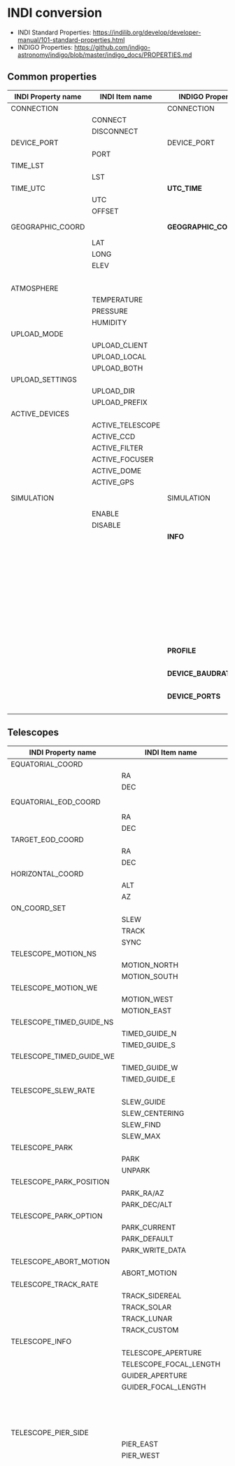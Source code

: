 # INDI conversion

* INDI Standard Properties: <https://indilib.org/develop/developer-manual/101-standard-properties.html>
* INDIGO Properties: <https://github.com/indigo-astronomy/indigo/blob/master/indigo_docs/PROPERTIES.md>

## Common properties

| INDI Property name | INDI Item name | INDIGO Property name | INDIGO Item name | Note |
| ---- | ---- | ---- | ---- | ---- |
| CONNECTION | | CONNECTION | | - |
| | CONNECT | | **CONNECTED** | CONNECT **ED** |
| | DISCONNECT | | **DISCONNECTED** | DISCONNECT **ED** |
| DEVICE_PORT | | DEVICE_PORT | | |
| | PORT | | PORT | |
| TIME_LST | | | | |
| | LST | | | |
| TIME_UTC | | **UTC_TIME** | | **rename!** |
| | UTC | | **TIME** | **rename!** |
| | OFFSET | | OFFSET | |
| GEOGRAPHIC_COORD | | **GEOGRAPHIC_COORDINATES** | | GEOGRAPHIC_COORD **INATES** |
| | LAT | | LATITUDE | LAT **ITUDE** |
| | LONG | | LONGITUDE | LONG **ITUDE** |
| | ELEV | | ELEVATION | ELEV **ATION** |
| | | | ACCURACY | **new!** |
| ATMOSPHERE | | | | |
| | TEMPERATURE | | | |
| | PRESSURE | | | |
| | HUMIDITY | | | |
| UPLOAD_MODE | | | | |
| | UPLOAD_CLIENT | | | |
| | UPLOAD_LOCAL | | | |
| | UPLOAD_BOTH | | | |
| UPLOAD_SETTINGS | | | | |
| | UPLOAD_DIR | | | |
| | UPLOAD_PREFIX | | | |
| ACTIVE_DEVICES | | | | |
| | ACTIVE_TELESCOPE | | | |
| | ACTIVE_CCD | | | |
| | ACTIVE_FILTER | | | |
| | ACTIVE_FOCUSER | | | |
| | ACTIVE_DOME | | | |
| | ACTIVE_GPS | | | |
| SIMULATION | | SIMULATION | | (INDI: not documented) |
| | ENABLE | | **ENABLED** | ENABLE **D** |
| | DISABLE | | **DISABLED** | DISABLE **D** |
| | | **INFO** | | **new!** |
| | | | DEVICE_NAME | |
| | | | DEVICE_VERSION | |
| | | | DEVICE_INTERFACE | |
| | | | FRAMEWORK_NAME | |
| | | | FRAMEWORK_VERSION | |
| | | | DEVICE_MODEL | |
| | | | DEVICE_FIRMWARE_REVISION | |
| | | | DEVICE_HARDWARE_REVISION | |
| | | | DEVICE_SERIAL_NUMBER | |
| | | **PROFILE** | | **new!** |
| | | | PROFILE_0,... | |
| | | **DEVICE_BAUDRATE** | | **new!** |
| | | | BAUDRATE | |
| | | **DEVICE_PORTS** | | **new!** |
| | | | valid serial port name | |

## Telescopes

| INDI Property name | INDI Item name | INDIGO Property name | INDIGO Item name | Note |
| ---- | ---- | ---- | ---- | ---- |
| EQUATORIAL_COORD | | **MOUNT_EQUATORIAL_COORDINATES** | | **rename!** |
| | RA | | RA | |
| | DEC | | DEC | |
| EQUATORIAL_EOD_COORD | | | | use `MOUNT_EQUATORIAL_COORDINATES` |
| | RA | | | |
| | DEC | | | |
| TARGET_EOD_COORD | | | | ? |
| | RA | | | |
| | DEC | | | |
| HORIZONTAL_COORD | | **MOUNT_HORIZONTAL_COORDINATES** | | **rename!** |
| | ALT | | ALT | |
| | AZ | | AZ | |
| ON_COORD_SET | | **MOUNT_ON_COORDINATES_SET** | | **rename!** |
| | SLEW | | SLEW | |
| | TRACK | | TRACK | |
| | SYNC | | SYNC | |
| TELESCOPE_MOTION_NS | | **MOUNT_MOTION_DEC** | | **rename!** |
| | MOTION_NORTH | | **NORTH** | remove `MOTION_` |
| | MOTION_SOUTH | | **SOUTH** | remove `MOTION_` |
| TELESCOPE_MOTION_WE | | **MOUNT_MOTION_RA** | | **rename!** |
| | MOTION_WEST | | **WEST** | remove `MOTION_` |
| | MOTION_EAST | | **EAST** | remove `MOTION_` |
| TELESCOPE_TIMED_GUIDE_NS | | **GUIDER_GUIDE_DEC** | | **rename!** |
| | TIMED_GUIDE_N | | **NORTH** | **rename!** |
| | TIMED_GUIDE_S | | **SOUTH** | **rename!** |
| TELESCOPE_TIMED_GUIDE_WE | | **GUIDER_GUID_RA** | | **rename!** |
| | TIMED_GUIDE_W | | **WEST** | **rename!** |
| | TIMED_GUIDE_E | | **EAST** | **rename!** |
| TELESCOPE_SLEW_RATE | | **MOUNT_SLEW_RATE** | | **rename!** |
| | SLEW_GUIDE | | **GUIDE** | remove `SLEW_` |
| | SLEW_CENTERING | | **CENTERING** | remove `SLEW_` |
| | SLEW_FIND | | **FIND** | remove `SLEW_` |
| | SLEW_MAX | | **MAX** | remove `SLEW_` |
| TELESCOPE_PARK | | **MOUNT_PARK** | | **rename!** |
| | PARK | | **PARKED** | PARK **ED** |
| | UNPARK | | **UNPARKED** | UNPARK **ED** |
| TELESCOPE_PARK_POSITION | | **MOUNT_PARK_POSITION** | | **rename!** |
| | PARK_RA/AZ | | **RA** | remove `PARK_` |
| | PARK_DEC/ALT | | **DEC** | remove `PARK_` |
| TELESCOPE_PARK_OPTION | | **MOUNT_PARK_SET** | | **rename!** |
| | PARK_CURRENT | | **CURRENT** | **rename!** |
| | PARK_DEFAULT | | **DEFAULT** | **rename!** |
| | PARK_WRITE_DATA | | | |
| TELESCOPE_ABORT_MOTION | | **MOUNT_ABORT_MOTION** | | **rename!** |
| | ABORT_MOTION | | ABORT_MOTION | |
| TELESCOPE_TRACK_RATE | | **MOUNT_TRACK_RATE** | | **rename!** |
| | TRACK_SIDEREAL | | **SIDEREAL** | remove `TRACK_` |
| | TRACK_SOLAR | | **SOLAR** | remove `TRACK_` |
| | TRACK_LUNAR | | **LUNAR** | remove `TRACK_` |
| | TRACK_CUSTOM | | | |
| TELESCOPE_INFO | | **MOUNT_INFO** | | **rename!** |
| | TELESCOPE_APERTURE | | | |
| | TELESCOPE_FOCAL_LENGTH | | | |
| | GUIDER_APERTURE | | | |
| | GUIDER_FOCAL_LENGTH | | | |
| | | | MODEL | **new!** |
| | | | VENDOR | **new!** |
| | | | FIRMWARE_VERSION | **new!** |
| TELESCOPE_PIER_SIDE | | **MOUNT_SIDE_OF_PIER | | **rename!** |
| | PIER_EAST | | **EAST** | remove `PIER_` |
| | PIER_WEST | | **WEST** | remove `PIER_` |
| | | **MOUNT_LST_TIME** | | **new!** |
| | | | TIME | |
| | | **MOUNT_SET_HOST_TIME** | | **new!** |
| | | | SET | |
| | | **MOUNT_TRACKING** | | **new!** |
| | | | ON | |
| | | | OFF | |
| | | **MOUNT_GUIDE_RATE** | | **new!** |
| | | | RA | |
| | | | DEC | |
| | | **MOUNT_RAW_COORDINATES** | | **new!** |
| | | | RA | |
| | | | DEC | |
| | | | | |
| | | **MOUNT_ALIGNMENT_MODE** | | **new!** |
| | | | CONTROLLER | |
| | | | SINGLE_POINT | |
| | | | NEAREST_POINT | |
| | | | MULTI_POINT | |
| | | **MOUNT_ALIGNMENT_SELECT_POINTS** | | **new!** |
| | | | point id | |
| | | **MOUNT_ALIGNMENT_DELETE_POINTS_PROPERTY** | | **new!** |
| | | | point id | |
| | | **MOUNT_EPOCH** | | **new!** |
| | | | EPOCH | |
| | | **MOUNT_PEC** | | **new!** |
| | | | ENABLED | |
| | | | DISABLED | |
| | | **MOUNT_PEC_TRAINING** | | **new!** |
| | | | STARTED | |
| | | | STOPPED | |
| | | **GUIDER_RATE** | | **new!** |
| | | | RATE | |
| | | | DEC_RATE | |

## CCDs

| INDI Property name | INDI Item name | INDIGO Property name | INDIGO Item name | Note |
| ---- | ---- | ---- | ---- | ---- |
| CCD_EXPOSURE | | CCD_EXPOSURE | | |
| | CCD_EXPOSURE_VALUE | | **EXPOSURE** | **rename!** |
| CCD_ABORT_EXPOSURE | | CCD_ABORT_EXPOSURE | | |
| | ABORT | | **ABORT_EXPOSURE** | **rename!** |
| CCD_FRAME | | CCD_FRAME | | |
| | X | | **LEFT** | **rename!** |
| | Y | | **TOP** | **rename!** |
| | WIDTH | | WIDTH | |
| | HEIGHT | | HEIGHT | |
| | | | **BITS_PER_PIXEL** | **new!** |
| CCD_TEMPERATURE | | CCD_TEMPERATURE | | |
| | CCD_TEMPERATURE_VALUE | | **TEMPERATURE** | **rename!** |
| CCD_COOLER | | CCD_COOLER | | |
| | COOLER_ON | | **ON** | remove `COOLER_` |
| | COOLER_OFF | | **OFF** | remove `COOLER_` |
| CCD_COOLER_POWER | | CCD_COOLER_POWER | | |
| | CCD_COOLER_VALUE | | **POWER** | **rename!** |
| CCD_FRAME_TYPE | | CCD_FRAME_TYPE_PROPERTY | | |
| | FRAME_LIGHT | | **LIGHT** | remove `FRAME_` |
| | FRAME_BIAS | | **BIAS** | remove `FRAME_` |
| | FRAME_DARK | | **DARK** | remove `FRAME_` |
| | FRAME_FLAT | | **FLAT** | remove `FRAME_` |
| CCD_BINNING | | **CCD_BIN** | | **rename!** |
| | HOR_BIN | | **HORIZONTAL** | **rename!** |
| | VER_BIN | | **VERTICAL** | **rename!** |
| CCD_COMPRESSION | | **CCD_IMAGE_FORMAT** | | **rename!** |
| | CCD_COMPRESS | | | FITS? |
| | CCD_RAW | | **RAW** | remove `CCD_` |
| | | | **FITS** | CCD_COMPRESS -&gt; FITS? |
| | | | **XISF** | **new!** |
| | | | **JPEG** | **new!** |
| CCD_FRAME_RESET | | | | |
| | RESET | | | |
| CCD_INFO | | CCD_INFO | | |
| | CCD_MAX_X | | **WIDTH** | **rename!** |
| | CCD_MAX_Y | | **HEIGHT** | **rename!** |
| | CCD_PIXEL_SIZE | | **PIXEL_SIZE** | remove `CCD_` |
| | CCD_PIXEL_SIZE_X | | **PIXEL_WIDTH** | **rename!** |
| | CCD_PIXEL_SIZE_Y | | **PIXEL_HEIGHT** | **rename!** |
| | CCD_BITSPERPIXEL | | **BITS_PER_PIXEL** | **rename!** |
| | | | **MAX_HORIZONTAL_BIN** | **new!** |
| | | | **MAX_VERTICAL_BIN** | **new!** |
| CCD_CFA | | | | |
| | CFA_OFFSET_X | | | |
| | CFA_OFFSET_Y | | | |
| | CFA_TYPE | | | |
| CCD1 | | **CCD_IMAGE** | | **rename!** |
| | CCD1 | | **IMAGE** | **rename!** |
| UPLOAD_MODE | | **CCD_UPLOAD_MODE** | | INDI Common property -&gt; INDIGO CCD property |
| | UPLOAD_CLIENT | | **CLIENT** | remove `UPLOAD_` |
| | UPLOAD_LOCAL | | **LOCAL** | remove `UPLOAD_` |
| | UPLOAD_BOTH | | **BOTH** | remove `UPLOAD_` |
| | | **CCD_LOCAL_MODE** | | **new!** |
| | | | DIR | |
| | | | PREFIX | |
| STREAMING_EXPOSURE | | **CCD_STREAMING** | | INDI Streaming property -&gt; INDIGO CCD Property |
| | STREAMING_EXPOSURE_VALUE | | **EXPOSURE** | **rename!** |
| | STREAMING_DIVISOR_VALUE | | | ? |
| | | | **COUNT** | **new!** |
| | | **CCD_MODE** | | **new!** |
| | | | mode identifier | |
| | | **CCD_READ_MODE** | | **new!** |
| | | | HIGH_SPEED | |
| | | | LOW_NOISE | |
| | | **CCD_GAIN** | | |
| | | | GAIN | |
| | | **CCD_OFFSET** | | |
| | | | OFFSET | |
| | | **CCD_GAMMA** | | |
| | | | GAMMA | |
| | | **CCD_IMAGE_FILE** | | **new!** |
| | | | FILE | |
| | | **CCD_FITS_HEADERS** | | **new!** |
| | | | HEADER_1,... | |
| | | **CCD_PREVIEW** | | **new!** |
| | | | ENABLED | |
| | | | DISABLED | |
| | | **CCD_PREVIEW_IMAGE** | | **new!** |
| | | | IMAGE | |

## Streamings

| INDI Property name | INDI Item name | INDIGO Property name | INDIGO Item name | Note |
| ---- | ---- | ---- | ---- | ---- |
| CCD_VIDEO_STREAM | | | | |
| | STREAM_ON | | | |
| | STREAM_OFF | | | |
| STREAMING_EXPOSURE | | **CCD_STREAMING** | | INDI Streaming property -&gt; INDIGO CCD Property |
| | STREAMING_EXPOSURE_VALUE | | **EXPOSURE** | **rename!** |
| | STREAMING_DIVISOR_VALUE | | | ? |
| | | | **COUNT** | **new!** |
| FPS | | | | |
| | EST_FPS | | | |
| | AVG_FPS | | | |
| RECORD_FILE | | | | |
| | RECORD_FILE_DIR | | | |
| | RECORD_FILE_NAME | | | |
| RECORD_OPTIONS | | | | |
| | RECORD_DURATION | | | |
| | RECORD_FRAME_TOTAL | | | |
| RECORD_STREAM | | | | |
| | RECORD_ON | | | |
| | RECORD_DURATION_ON | | | |
| | RECORD_FRAME_ON | | | |
| | RECORD_OFF | | | |

## Filter wheels

| INDI Property name | INDI Item name | INDIGO Property name | INDIGO Item name | Note |
| ---- | ---- | ---- | ---- | ---- |
| FILTER_SLOT | | **WHEEL_SLOT** | | **rename!** |
| | FILTER_SLOT_VALUE | | **SLOT** | **rename!** |
| FILTER_NAME | | | | FILTER_NAME (Text) -&gt; FILTER_SLOT_NAME (Switch) |
| | FILTER_NAME_VALUE | | | |
| | | **WHEEL_SLOT_NAME** | | FILTER_NAME (Text) -&gt; FILTER_SLOT_NAME (Switch) |
| | | | SLOT_NAME_1,... | |
| | | **WHEEL_SLOT_OFFSET** | | **new!** |
| | | | SLOT_OFFSET_1,... | |

## Focusers

| INDI Property name | INDI Item name | INDIGO Property name | INDIGO Item name | Note |
| ---- | ---- | ---- | ---- | ---- |
| FOCUS_SPEED | | **FOCUSER_SPEED** | | **rename!** |
| | FOCUS_SPEED_VALUE | | **SPEED** | **rename!** |
| FOCUS_MOTION | | **FOCUSER_DIRECTION** | | **rename!** |
| | FOCUS_INWARD | | **MOVE_INWARD** | **rename!** |
| | FOCUS_OUTWARD | | **MOVE_OUTWARD** | **rename!** |
| FOCUS_TIMER | | | | |
| | FOCUS_TIMER_VALUE | | | |
| REL_FOCUS_POSITION | | | | use FOCUSER_POSITION |
| | FOCUS_RELATIVE_POSITION | | | |
| ABS_FOCUS_POSITION | | | | use FOCUSER_POSITION |
| | FOCUS_ABSOLUTE_POSITION | | | |
| FOCUS_MAX | | | | |
| | FOCUS_MAX_VALUE | | | |
| FOCUS_REVERSE_MOTION | | **FOCUSER_REVERSE_MOTION** | | **rename!** |
| | ENABLED | | ENABLED | |
| | DISABLED | | DISABLED | |
| FOCUS_ABORT_MOTION | | **FOCUSER_ABORT_MOTION** | | **rename!** |
| | ABORT | | **ABORT_MOTION** | **rename!** |
| FOCUS_SYNC | | | | |
| | FOCUS_SYNC_VALUE | | | |
| | | **FOCUSER_STEPS** | | **new!** |
| | | | STEPS | |
| | | **FOCUSER_ON_POSITION_SET** | | |
| | | | GOTO | |
| | | | SYNC | |
| | | **FOCUSER_POSITION** | | **new!** |
| | | | POSITION | |
| | | **FOCUSER_TEMPERATURE** | | **new!** |
| | | | TEMPERATURE | |
| | | | | |
| | | **FOCUSER_BACKLASH** | | **new!** |
| | | | BACKLASH | |
| | | **FOCUSER_COMPENSATION** | | **new!** |
| | | | COMPENSATION | |
| | | | PERIOD | |
| | | | THRESHOLD | |
| | | **FOCUSER_MODE** | | **new!** |
| | | | MANUAL | |
| | | | AUTOMATIC | |
| | | **FOCUSER_LIMITS** | | **new!** |
| | | | MIN_POSITION | |
| | | | MAX_POSITION | |

## Domes

| INDI Property name | INDI Item name | INDIGO Property name | INDIGO Item name | Note |
| ---- | ---- | ---- | ---- | ---- |
| DOME_SPEED | | | | |
| | DOME_SPEED_VALUE | | | |
| DOME_MOTION | | | | |
| | DOME_CW | | | |
| | DOME_CCW | | | |
| DOME_TIMER | | | | |
| | DOME_TIMER_VALUE | | | |
| REL_DOME_POSITION | | | | |
| | DOME_RELATIVE_POSITION | | | |
| ABS_DOME_POSITION | | | | |
| | DOME_ABSOLUTE_POSITION | | | |
| DOME_ABORT_MOTION | | | | |
| | ABORT | | | |
| DOME_SHUTTER | | | | |
| | SHUTTER_OPEN | | | |
| | SHUTTER_CLOSE | | | |
| DOME_GOTO | | | | |
| | DOME_HOME | | | |
| | DOME_PARK | | | |
| DOME_PARAMS | | | | |
| | HOME_POSITION | | | |
| | PARK_POSITION | | | |
| | AUTOSYNC_THRESHOLD | | | |
| DOME_AUTOSYNC | | | | |
| | DOME_AUTOSYNC_ENABLE | | | |
| | DOME_AUTOSYNC_DISABLE | | | |
| DOME_MEASUREMENTS | | | | |
| | DM_DOME_RADIUS | | | |
| | DOME_SHUTTER_WIDTH | | | |
| | DM_NORTH_DISPLACEMENT | | | |
| | DM_EAST_DISPLACEMENT | | | |
| | DM_UP_DISPLACEMENT | | | |
| | DM_OTA_OFFSET | | | |
